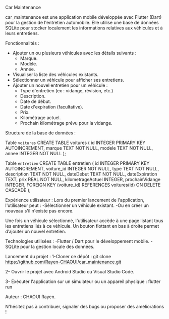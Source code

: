 Car Maintenance

car_maintenance est une application mobile développée avec Flutter (Dart) pour la gestion de l'entretien automobile. Elle utilise une base de données SQLite pour stocker localement les informations relatives aux véhicules et à leurs entretiens.


Fonctionnalités :
- Ajouter un ou plusieurs véhicules avec les détails suivants :
  - Marque.
  - Modèle.
  - Année.
- Visualiser la liste des véhicules existants.
- Sélectionner un véhicule pour afficher ses entretiens.
- Ajouter un nouvel entretien pour un véhicule :
  - Type d'entretien (ex : vidange, révision, etc.)
  - Description.
  - Date de début.
  - Date d'expiration (facultative).
  - Prix.
  - Kilométrage actuel.
  - Prochain kilométrage prévu pour la vidange.


Structure de la base de données : 

Table `voitures`
CREATE TABLE voitures (
  id INTEGER PRIMARY KEY AUTOINCREMENT,
  marque TEXT NOT NULL,
  modele TEXT NOT NULL,
  annee INTEGER NOT NULL
);

Table `entretien`
CREATE TABLE entretien (
  id INTEGER PRIMARY KEY AUTOINCREMENT,
  voiture_id INTEGER NOT NULL,
  type TEXT NOT NULL,
  description TEXT NOT NULL,
  dateDebut TEXT NOT NULL,
  dateExpiration TEXT,
  prix REAL NOT NULL,
  kilometrageActuel INTEGER,
  prochainVidange INTEGER,
  FOREIGN KEY (voiture_id) REFERENCES voitures(id) ON DELETE CASCADE
);


Expérience utilisateur :
Lors du premier lancement de l'application, l'utilisateur peut :
-Sélectionner un véhicule existant.
-Ou en créer un nouveau s'il n'existe pas encore.

Une fois un véhicule sélectionné, l'utilisateur accède à une page listant tous les entretiens liés à ce véhicule.
Un bouton flottant en bas à droite permet d’ajouter un nouvel entretien.

Technologies utilisées : 
-Flutter / Dart pour le développement mobile.
-SQLite pour la gestion locale des données.

Lancement du projet : 
1-Cloner ce dépôt :
git clone https://github.com/Rayen-CHAOUI/car_maintenance.git

2- Ouvrir le projet avec Android Studio ou Visual Studio Code.

3- Exécuter l'application sur un simulateur ou un appareil physique :
flutter run

Auteur : 
CHAOUI Rayen.

N'hésitez pas à contribuer, signaler des bugs ou proposer des améliorations !